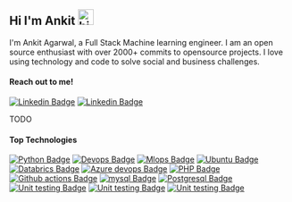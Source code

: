 ## Hi I'm Ankit <img src="https://user-images.githubusercontent.com/1303154/88677602-1635ba80-d120-11ea-84d8-d263ba5fc3c0.gif" width="28px" alt="hi">

I'm Ankit Agarwal, a Full Stack Machine learning engineer. I am an open source enthusiast with over 2000+ commits to opensource
projects. I love using technology and code to solve social and business challenges.

#### Reach out to me!

[![Linkedin Badge](https://img.shields.io/badge/-Ankit_agarwal-0e76a8?style=flat&labelColor=0e76a8&logo=linkedin&logoColor=white)](https://www.linkedin.com/in/ankit-agarwal-44a81718/)
[![Linkedin Badge](https://img.shields.io/badge/-Ankit_agarwal-e535ab?style=flat&labelColor=e535ab&logo=gmail&logoColor=white)](mailto:ankit.agrr@gmail.com)

TODO

#### Top Technologies

[![Python Badge](https://img.shields.io/badge/-Python-61DBFB?style=for-the-badge&labelColor=black&logo=python&logoColor=61DBFB)](#)
[![Devops Badge](https://img.shields.io/badge/-Devops-F0DB4F?style=for-the-badge&labelColor=black&logo=githubactions&logoColor=F0DB4F)](#) 
[![Mlops Badge](https://img.shields.io/badge/-Mlops-007acc?style=for-the-badge&labelColor=black&logo=databricks&logoColor=007acc)](#) 
[![Ubuntu Badge](https://img.shields.io/badge/-Ubuntu-e535ab?style=for-the-badge&labelColor=black&logo=ubuntu&logoColor=e535ab)](#)
[![Databrics Badge](https://img.shields.io/badge/-Databrics-3C873A?style=for-the-badge&labelColor=black&logo=databricks&logoColor=3C873A)](#)
[![Azure devops Badge](https://img.shields.io/badge/-Azure_devops-695551?style=for-the-badge&labelColor=black&logo=azuredevops&logoColor=695551)](#)
[![PHP Badge](https://img.shields.io/badge/-PHP-d8a195?style=for-the-badge&labelColor=black&logo=php&logoColor=d8a195)](#)
[![Github actions Badge](https://img.shields.io/badge/-Github_actions-86493c?style=for-the-badge&labelColor=black&logo=githubactions&logoColor=86493c)](#)
[![mysql Badge](https://img.shields.io/badge/-Mysql-b3948e?style=for-the-badge&labelColor=black&logo=mysql&logoColor=b3948e)](#)
[![Postgresql Badge](https://img.shields.io/badge/-Postgresql-ddc9c?style=for-the-badge&labelColor=black&logo=postgresql&logoColor=ddc9c)](#)
[![Unit testing Badge](https://img.shields.io/badge/-Unit_testing-541a0e?style=for-the-badge&labelColor=black&logo=testin&logoColor=541a0e)](#)
[![Unit testing Badge](https://img.shields.io/badge/-Numpy-c84f35?style=for-the-badge&labelColor=black&logo=numpy&logoColor=c84f35)](#)
[![Unit testing Badge](https://img.shields.io/badge/-Pandas-ef330b?style=for-the-badge&labelColor=black&logo=pandas&logoColor=ef330b)](#)